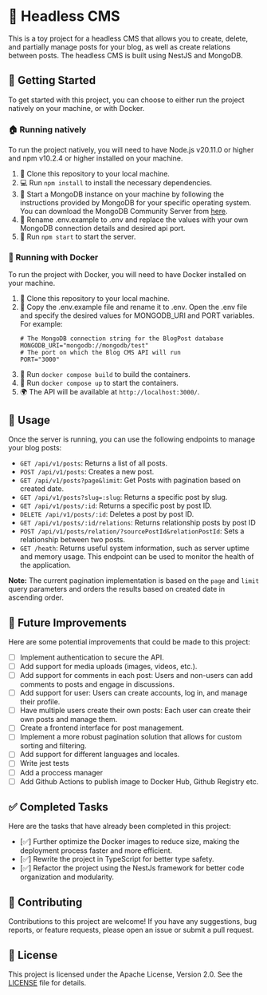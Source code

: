 # 📝 Headless CMS

This is a toy project for a headless CMS that allows you to create, delete, and partially manage posts for your blog, as well as create relations between posts. The headless CMS is built using NestJS and MongoDB.

## 🚀 Getting Started

To get started with this project, you can choose to either run the project natively on your machine, or with Docker.

### 🏠 Running natively

To run the project natively, you will need to have Node.js v20.11.0 or higher and npm v10.2.4 or higher installed on your machine.

1. 🍴 Clone this repository to your local machine.
2. 💻 Run `npm install` to install the necessary dependencies.
3. 🚀 Start a MongoDB instance on your machine by following the instructions provided by MongoDB for your specific operating system. You can download the MongoDB Community Server from [here](https://www.mongodb.com/try/download/community).
4. 📝 Rename .env.example to .env and replace the values with your own MongoDB connection details and desired api port.
5. 🚀 Run `npm start` to start the server.

### 🐳 Running with Docker

To run the project with Docker, you will need to have Docker installed on your machine.

1. 🍴 Clone this repository to your local machine.
2. 📝 Copy the .env.example file and rename it to .env. Open the .env file and specify the desired values for MONGODB_URI and PORT variables.
   For example:
   ```
   # The MongoDB connection string for the BlogPost database
   MONGODB_URI="mongodb://mongodb/test"
   # The port on which the Blog CMS API will run
   PORT="3000"
   ```
3. 🐳 Run `docker compose build` to build the containers.
4. 🐳 Run `docker compose up` to start the containers.
5. 🌍 The API will be available at `http://localhost:3000/`.

## 📖 Usage

Once the server is running, you can use the following endpoints to manage your blog posts:

- `GET /api/v1/posts`: Returns a list of all posts.
- `POST /api/v1/posts`: Creates a new post.
- `GET /api/v1/posts?page&limit`: Get Posts with pagination based on created date.
- `GET /api/v1/posts?slug=:slug`: Returns a specific post by slug.
- `GET /api/v1/posts/:id`: Returns a specific post by post ID.
- `DELETE /api/v1/posts/:id`: Deletes a post by post ID.
- `GET /api/v1/posts/:id/relations`: Returns relationship posts by post ID
- `POST /api/v1/posts/relation/?sourcePostId&relationPostId`: Sets a relationship between two posts.
- `GET /heath`: Returns useful system information, such as server uptime and memory usage. This endpoint can be used to monitor the health of the application.

**Note:** The current pagination implementation is based on the `page` and `limit` query parameters and orders the results based on created date in ascending order.

## 🚀 Future Improvements

Here are some potential improvements that could be made to this project:

- [ ] Implement authentication to secure the API.
- [ ] Add support for media uploads (images, videos, etc.).
- [ ] Add support for comments in each post: Users and non-users can add comments to posts and engage in discussions.
- [ ] Add support for user: Users can create accounts, log in, and manage their profile.
- [ ] Have multiple users create their own posts: Each user can create their own posts and manage them.
- [ ] Create a frontend interface for post management.
- [ ] Implement a more robust pagination solution that allows for custom sorting and filtering.
- [ ] Add support for different languages and locales.
- [ ] Write jest tests
- [ ] Add a proccess manager
- [ ] Add Github Actions to publish image to Docker Hub, Github Registry etc.

## ✅ Completed Tasks

Here are the tasks that have already been completed in this project:

- [✅] Further optimize the Docker images to reduce size, making the deployment process faster and more efficient.
- [✅] Rewrite the project in TypeScript for better type safety.
- [✅] Refactor the project using the NestJs framework for better code organization and modularity.

## 🤝 Contributing

Contributions to this project are welcome! If you have any suggestions, bug reports, or feature requests, please open an issue or submit a pull request.

## 📝 License

This project is licensed under the Apache License, Version 2.0. See the [LICENSE][LICENSE] file for details.

[LICENSE]: LICENSE
